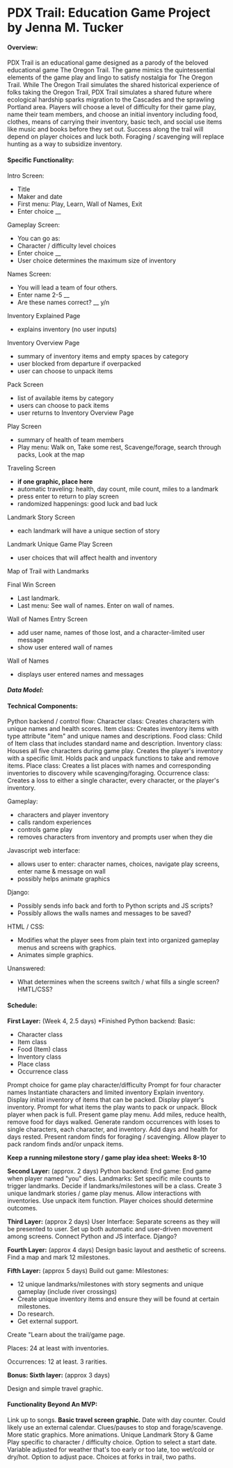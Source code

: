# PDX Trail: Education Game Project by Jenna M. Tucker


#### Overview:
PDX Trail is an educational game designed as a parody of the beloved educational game The Oregon Trail.  The game mimics the quintessential elements of the game play and lingo to satisfy nostalgia for The Oregon Trail.  While The Oregon Trail simulates the shared historical experience of folks taking the Oregon Trail, PDX Trail simulates a shared future where ecological hardship sparks migration to the Cascades and the sprawling Portland area. Players will choose a level of difficulty for their game play, name their team members, and choose an initial inventory including food, clothes, means of carrying their inventory, basic tech, and social use items like music and books before they set out.  Success along the trail will depend on player choices and luck both. Foraging / scavenging will replace hunting as a way to subsidize inventory.


#### Specific Functionality:
Intro Screen:
  - Title
  - Maker and date
  - First menu: Play, Learn, Wall of Names, Exit
  - Enter choice __

 Gameplay Screen:
  - You can go as:
  - Character / difficulty level choices
  - Enter choice __
  - User choice determines the maximum size of inventory

Names Screen:
  - You will lead a team of four others.
  - Enter name 2-5 __
  - Are these names correct? __ y/n

Inventory Explained Page
  - explains inventory (no user inputs)

Inventory Overview Page
  - summary of inventory items and empty spaces by category
  - user blocked from departure if overpacked
  - user can choose to unpack items

Pack Screen
  - list of available items by category
  - users can choose to pack items
  - user returns to Inventory Overview Page

Play Screen
  - summary of health of team members
  - Play menu:  Walk on, Take some rest, Scavenge/forage, search through packs, Look at the map

Traveling Screen
  - **if one graphic, place here**
  - automatic traveling: health, day count, mile count, miles to a landmark
  - press enter to return to play screen
  - randomized happenings: good luck and bad luck

Landmark Story Screen
  - each landmark will have a unique section of story

Landmark Unique Game Play Screen
  - user choices that will affect health and inventory

Map of Trail with Landmarks

Final Win Screen
  - Last landmark.
  - Last menu:  See wall of names. Enter on wall of names.

Wall of Names Entry Screen
  - add user name, names of those lost, and a character-limited user message
  - show user entered wall of names

Wall of Names
  - displays user entered names and messages


#### *Data Model:*


#### Technical Components:

Python backend / control flow:
    Character class:
        Creates characters with unique names and health scores.
    Item class:
        Creates inventory items with type attribute "item" and unique names and descriptions.
    Food class:
        Child of Item class that includes standard name and description.
    Inventory class:
        Houses all five characters during game play.
        Creates the player's inventory with a specific limit.
        Holds pack and unpack functions to take and remove items.
    Place class:
        Creates a list places with names and corresponding inventories to discovery while scavenging/foraging.
    Occurrence class:
        Creates a loss to either a single character, every character, or the player's inventory.

Gameplay:
  - characters and player inventory
  - calls random experiences
  - controls game play
  - removes characters from inventory and prompts user when they die


Javascript web interface:
  - allows user to enter: character names, choices, navigate play screens, enter name & message on wall
  - possibly helps animate graphics

Django:
  - Possibly sends info back and forth to Python scripts and JS scripts?
  - Possibly allows the walls names and messages to be saved?

HTML / CSS:
  - Modifies what the player sees from plain text into organized gameplay menus and screens with graphics.
  - Animates simple graphics.

Unanswered:
  - What determines when the screens switch / what fills a single screen?  HMTL/CSS?


#### Schedule:

**First Layer:**  (Week 4, 2.5 days)       *Finished
    Python backend:
        Basic:
  - Character class
  - Item class
  - Food (Item) class
  - Inventory class
  - Place class
  - Occurrence class

Prompt choice for game play character/difficulty
        Prompt for four character names
        Instantiate characters and limited inventory
        Explain inventory.
        Display initial inventory of items that can be packed.
        Display player's inventory.
        Prompt for what items the play wants to pack or unpack.
        Block player when pack is full.
        Present game play menu.
        Add miles, reduce health, remove food for days walked.
        Generate random occurrences with loses to single characters, each character, and inventory.
        Add days and health for days rested.
        Present random finds for foraging / scavenging.
        Allow player to pack random finds and/or unpack items.


**Keep a running milestone story / game play idea sheet:           Weeks 8-10**

**Second Layer:** (approx. 2 days)
    Python backend:
        End game:
            End game when player named "you" dies.
        Landmarks:
            Set specific mile counts to trigger landmarks.
            Decide if landmarks/milestones will be a class.
            Create 3 unique landmark stories / game play menus.
            Allow interactions with inventories. Use unpack item function.
            Player choices should determine outcomes.

**Third Layer:** (approx 2 days)
    User Interface:
        Separate screens as they will be presented to user.
        Set up both automatic and user-driven movement among screens.
        Connect Python and JS interface.  Django?

**Fourth Layer:** (approx 4 days)
    Design basic layout and aesthetic of screens.
    Find a map and mark 12 milestones.


**Fifth Layer:** (approx 5 days)
Build out game:
  Milestones:
  - 12 unique landmarks/milestones with story segments and unique gameplay (include river crossings)
  - Create unique inventory items and ensure they will be found at certain milestones.
  - Do research.
  - Get external support.

Create "Learn about the trail/game page.

Places: 24 at least with inventories.

 Occurrences: 12 at least.  3 rarities.

**Bonus:  Sixth layer:** (approx 3 days)

Design and simple travel graphic.



#### Functionality Beyond An MVP:
   Link up to songs.
  **Basic travel screen graphic.**
  Date with day counter.  Could likely use an external calendar.
  Clues/pauses to stop and forage/scavenge.
  More static graphics.
  More animations.
  Unique Landmark Story & Game Play specific to character / difficulty choice.
  Option to select a start date.
    Variable adjusted for weather that's too early or too late, too wet/cold or
    dry/hot.
  Option to adjust pace.
  Choices at forks in trail, two paths.

